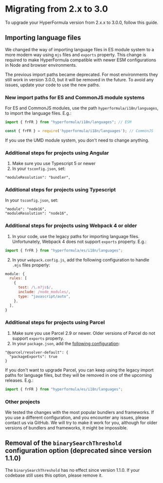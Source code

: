 # Migrating from 2.x to 3.0

To upgrade your HyperFormula version from 2.x.x to 3.0.0, follow this guide.

## Importing language files

We changed the way of importing language files in ES module system to a more modern way using `mjs` files and `exports` property. This change is required to make HyperFormula compatible with newer ESM configurations in Node and browser environments.

The previous import paths became deprecated. For most environments they still work in version 3.0.0, but it will be removed in the future. To avoid any issues, update your code to use the new paths.

### New import paths for ES and CommonJS module systems

For ES and CommonJS modules, use the path `hyperformula/i18n/languages`, to import the language files. E.g.:

```javascript
import { frFR } from "hyperformula/i18n/languages"; // ESM

const { frFR } = require('hyperformula/i18n/languages'); // CommonJS
```
If you use the UMD module system, you don't need to change anything.

### Additional steps for projects using Angular

1. Make sure you use Typescript 5 or newer
2. In your `tsconfig.json`, set:

```
"moduleResolution": "bundler",
```

### Additional steps for projects using Typescript

In your `tsconfig.json`, set:

```
"module": "node16",
"moduleResolution": "node16",
```

### Additional steps for projects using Webpack 4 or older

1. In your code, use the legacy paths for importing language files. Unfortunately, Webpack 4 does not support `exports` property. E.g.:

```javascript
import { frFR } from "hyperformula/es/i18n/languages";
```

2. In your `webpack.config.js`, add the following configuration to handle `.mjs` files properly:

```javascript
module: {
  rules: [
    {
      test: /\.m?js$/,
      include: /node_modules/,
      type: "javascript/auto",
    },
  ],
}
```

### Additional steps for projects using Parcel

1. Make sure you use Parcel 2.9 or newer. Older versions of Parcel do not support `exports` property.
2. In your `package.json`, add the [following configuration](https://parceljs.org/blog/v2-9-0/#new-resolver):

```
"@parcel/resolver-default": {
  "packageExports": true
}
```

If you don't want to upgrade Parcel, you can keep using the legacy import paths for language files, but they will be removed in one of the upcoming releases. E.g.:

```javascript
import { frFR } from "hyperformula/es/i18n/languages";
```

### Other projects

We tested the changes with the most popular bundlers and frameworks. If you use a different configuration, and you encounter any issues, please contact us via GitHub. We will try to make it work for you, although for older versions of bundlers and frameworks, it might be impossible.

## Removal of the `binarySearchThreshold` configuration option (deprecated since version 1.1.0)

The `binarySearchThreshold` has no effect since version 1.1.0. If your codebase still uses this option, please remove it.
